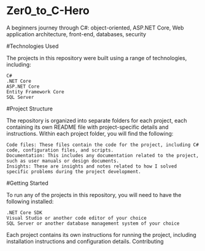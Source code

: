 # Zer0_to_C-Hero
A beginners journey through C#: object-oriented, ASP.NET Core, Web application architecture, front-end, databases, security

#Technologies Used

The projects in this repository were built using a range of technologies, including:

    C#
    .NET Core
    ASP.NET Core
    Entity Framework Core
    SQL Server

#Project Structure

The repository is organized into separate folders for each project, each containing its own README file with project-specific details and instructions. Within each project folder, you will find the following:

    Code files: These files contain the code for the project, including C# code, configuration files, and scripts.
    Documentation: This includes any documentation related to the project, such as user manuals or design documents.
    Insights: These are insights and notes related to how I solved specific problems during the project development.

#Getting Started

To run any of the projects in this repository, you will need to have the following installed:

    .NET Core SDK
    Visual Studio or another code editor of your choice
    SQL Server or another database management system of your choice

Each project contains its own instructions for running the project, including installation instructions and configuration details.
Contributing
